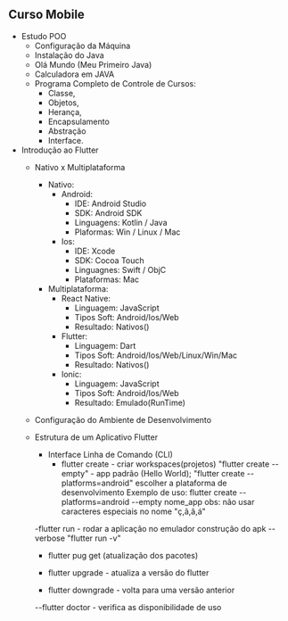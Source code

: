 ## Curso Mobile 

- Estudo POO
    - Configuração da Máquina
    - Instalação do Java
    - Olá Mundo (Meu Primeiro Java)
    - Calculadora em JAVA
    - Programa Completo de Controle de Cursos:
        - Classe, 
        - Objetos, 
        - Herança, 
        - Encapsulamento
        - Abstração
        - Interface.
- Introdução ao Flutter
    - Nativo x Multiplataforma
        - Nativo:
            - Android:
                - IDE: Android Studio
                - SDK: Android SDK
                - Linguagens: Kotlin / Java
                - Plaformas: Win / Linux / Mac
            - Ios:
                - IDE: Xcode
                - SDK: Cocoa Touch
                - Linguagnes: Swift / ObjC
                - Plataformas: Mac
        - Multiplataforma:
            - React Native:
                - Linguagem: JavaScript
                - Tipos Soft: Android/Ios/Web
                - Resultado: Nativos()
            - Flutter: 
                - Linguagem: Dart
                - Tipos Soft: Android/Ios/Web/Linux/Win/Mac
                - Resultado: Nativos()
            - Ionic:
                - Linguagem: JavaScript
                - Tipos Soft: Android/Ios/Web
                - Resultado: Emulado(RunTime)

    - Configuração do Ambiente de Desenvolvimento
    - Estrutura de um Aplicativo Flutter
        - Interface Linha de Comando (CLI)
            - flutter create - criar workspaces(projetos)
            "flutter create --empty" - app padrão (Hello World);
            "flutter create --platforms=android" 
                escolher a plataforma de desenvolvimento
        Exemplo de uso:
        flutter create --platforms=android --empty nome_app
        obs: não usar caracteres especiais no nome "ç,ã,â,á"
        
        -flutter run - rodar a aplicação no emulador
            construção do apk
            --verbose
            "flutter run -v"

        - flutter pug get (atualização dos pacotes)

        - flutter upgrade - atualiza a versão do flutter

        - flutter downgrade - volta para uma versão anterior

        --flutter doctor - verifica as disponibilidade de uso
        